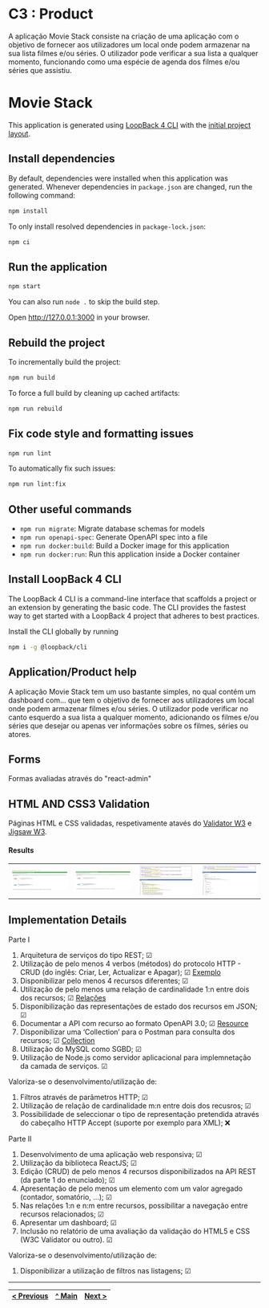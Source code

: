 # C3 : Product
A aplicação Movie Stack consiste na criação de uma aplicação com o objetivo de fornecer aos utilizadores um local onde podem armazenar na sua lista filmes e/ou séries. O utilizador pode verificar a sua lista a qualquer momento, funcionando como uma espécie de agenda dos filmes e/ou séries que assistiu.

# Movie Stack

This application is generated using [LoopBack 4 CLI](https://loopback.io/doc/en/lb4/Command-line-interface.html) with the
[initial project layout](https://loopback.io/doc/en/lb4/Loopback-application-layout.html).

## Install dependencies

By default, dependencies were installed when this application was generated.
Whenever dependencies in `package.json` are changed, run the following command:

```sh
npm install
```

To only install resolved dependencies in `package-lock.json`:

```sh
npm ci
```

## Run the application

```sh
npm start
```

You can also run `node .` to skip the build step.

Open http://127.0.0.1:3000 in your browser.

## Rebuild the project

To incrementally build the project:

```sh
npm run build
```

To force a full build by cleaning up cached artifacts:

```sh
npm run rebuild
```

## Fix code style and formatting issues

```sh
npm run lint
```

To automatically fix such issues:

```sh
npm run lint:fix
```

## Other useful commands

- `npm run migrate`: Migrate database schemas for models
- `npm run openapi-spec`: Generate OpenAPI spec into a file
- `npm run docker:build`: Build a Docker image for this application
- `npm run docker:run`: Run this application inside a Docker container

## Install LoopBack 4 CLI

The LoopBack 4 CLI is a command-line interface that scaffolds a project or an extension by generating the basic code. The CLI provides the fastest way to get started with a LoopBack 4 project that adheres to best practices.

Install the CLI globally by running

```sh
npm i -g @loopback/cli
```


## Application/Product help 
A aplicação Movie Stack tem um uso bastante simples, no qual contém um dashboard com... que tem o objetivo de fornecer aos utilizadores um local onde podem armazenar filmes e/ou séries. O utilizador pode verificar no canto esquerdo a sua lista a qualquer momento, adicionando os filmes e/ou séries que desejar ou apenas ver informações sobre os filmes, séries ou atores.

## Forms
Formas avaliadas através do "react-admin"

## HTML AND CSS3 Validation
Páginas HTML e CSS validadas, respetivamente atavés do [Validator W3](https://validator.w3.org) e [Jigsaw W3](https://jigsaw.w3.org/css-validator/).
#### Results
| | | | |
:---: | :---: | :---: | :---:
![img01](/docs/validations/cssv1.PNG) | ![img02](/docs/validations/cssv2.PNG) | ![img03](/docs/validations/validation1.PNG) | ![img04](/docs/validations/validation2.PNG)


## Implementation Details

Parte I
1. Arquitetura de serviços do tipo REST; &#9745;
2. Utilização de pelo menos 4 verbos (métodos) do protocolo HTTP - CRUD (do inglês: Criar, Ler, Actualizar e
Apagar); &#9745; [Exemplo](https://github.com/movie-stack/report-main/blob/main/docs/img/actorcontroller.png)
3. Disponibilizar pelo menos 4 recursos diferentes; &#9745;
4. Utilização de pelo menos uma relação de cardinalidade 1:n entre dois dos recursos; &#9745; [Relações](https://github.com/movie-stack/report-main/blob/main/docs/img/relacoes.png)
5. Disponibilização das representações de estado dos recursos em JSON; &#9745;
6. Documentar a API com recurso ao formato OpenAPI 3.0; &#9745; [Resource](https://github.com/movie-stack/report-main/blob/main/docs/openapi.json)
7. Disponibilizar uma ‘Collection’ para o Postman para consulta dos recursos; &#9745; [Collection](https://github.com/movie-stack/report-main/blob/main/docs/movie-stack.postman_collection.json)
8. Utilização do MySQL como SGBD; &#9745;
9. Utilização de Node.js como servidor aplicacional para implemnetação da camada de serviços. &#9745;

Valoriza-se o desenvolvimento/utilização de:
1. Filtros através de parâmetros HTTP; &#9745;
2. Utilização de relação de cardinalidade m:n entre dois dos recusros; &#9745;
3. Possibilidade de seleccionar o tipo de representação pretendida através do cabeçalho HTTP Accept (suporte
por exemplo para XML); :x:

Parte II
1. Desenvolvimento de uma aplicação web responsiva; &#9745;
2. Utilização da biblioteca ReactJS; &#9745;
3. Edição (CRUD) de pelo menos 4 recursos disponibilizados na API REST (da parte 1 do enunciado); &#9745;
4. Apresentação de pelo menos um elemento com um valor agregado (contador, somatório, …); &#9745;
5. Nas relações 1:n e n:m entre recursos, possibilitar a navegação entre recursos relacionados; &#9745;
6. Apresentar um dashboard; &#9745;
7. Inclusão no relatório de uma avaliação da validação do HTML5 e CSS (W3C Validator ou outro). &#9745;

Valoriza-se o desenvolvimento/utilização de:
1. Disponibilizar a utilização de filtros nas listagens; &#9745;

---
[< Previous](c2.md) | [^ Main](https://github.com/movie-stack/report-main/tree/main/docs) | [Next >](c4.md)
:--- | :---: | ---: 
